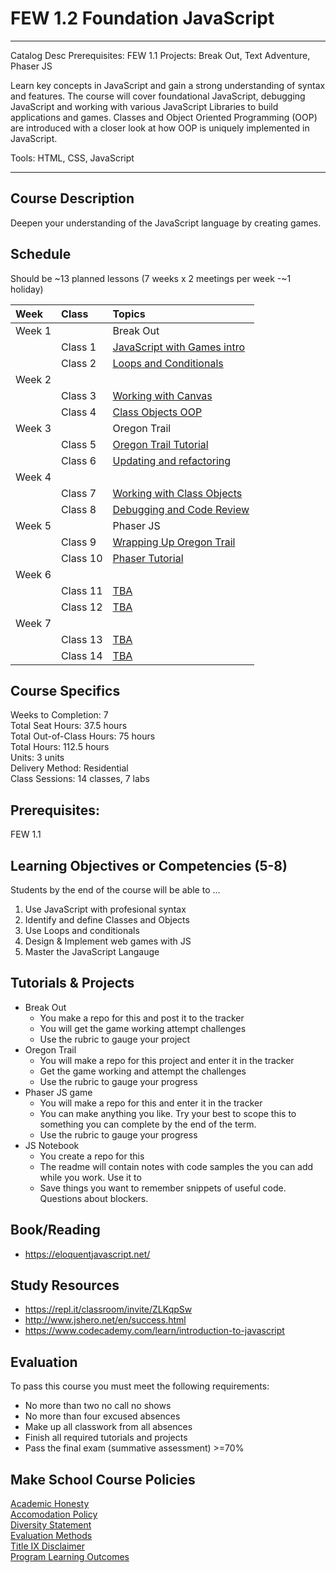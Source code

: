 # FEW 1.2 Foundation JavaScript

---
Catalog Desc
Prerequisites: FEW 1.1
Projects: Break Out, Text Adventure, Phaser JS 

Learn key concepts in JavaScript and gain a strong understanding of syntax and features. The course will cover foundational JavaScript, debugging JavaScript and working with various JavaScript Libraries to build applications and games. Classes and Object Oriented Programming (OOP) are introduced with a closer look at how OOP is uniquely implemented in JavaScript.   


Tools: HTML, CSS, JavaScript

---

## Course Description

Deepen your understanding of the JavaScript language by creating games.

## Schedule

Should be ~13 planned lessons (7 weeks x 2 meetings per week -~1 holiday)

| Week   | Class    | Topics                                 |
|:-------|:---------|:---------------------------------------|
| Week 1 |          | Break Out                              |
|        | Class 1  | [JavaScript with Games intro](class-01)|
|        | Class 2  | [Loops and Conditionals](class-02)     |
| Week 2 |          |                                        |
|        | Class 3  | [Working with Canvas](class-03)        |
|        | Class 4  | [Class Objects OOP](class-04)          |
| Week 3 |          | Oregon Trail                           |
|        | Class 5  | [Oregon Trail Tutorial](class-05)      |
|        | Class 6  | [Updating and refactoring](class-06)   |
| Week 4 |          |                                        |
|        | Class 7  | [Working with Class Objects](class-07) |
|        | Class 8  | [Debugging and Code Review](class-08)  |
| Week 5 |          | Phaser JS                              |
|        | Class 9  | [Wrapping Up Oregon Trail](class-09)   |
|        | Class 10 | [Phaser Tutorial](class-10)            |
| Week 6 |          |                                        |
|        | Class 11 | [TBA](class-11)                        |
|        | Class 12 | [TBA](class-12)                        |
| Week 7 |          |                                        |
|        | Class 13 | [TBA](class-13)                        |
|        | Class 14 | [TBA](class-14)                        |

## Course Specifics

Weeks to Completion:  7 <br>
Total Seat Hours:  37.5 hours <br>
Total Out-of-Class Hours: 75 hours <br>
Total Hours: 112.5 hours <br>
Units:  3 units <br>
Delivery Method:  Residential <br>
Class Sessions:  14 classes, 7 labs 

## Prerequisites:  

FEW 1.1 <br>

## Learning Objectives or Competencies (5-8)

Students by the end of the course will be able to ...

1. Use JavaScript with profesional syntax
1. Identify and define Classes and Objects
1. Use Loops and conditionals
1. Design & Implement web games with JS
1. Master the JavaScript Langauge 

## Tutorials & Projects

- Break Out
  - You make a repo for this and post it to the tracker
  - You will get the game working attempt challenges
  - Use the rubric to gauge your project
- Oregon Trail
  - You will make a repo for this project and enter it in the tracker
  - Get the game working and attempt the challenges 
  - Use the rubric to gauge your progress 
- Phaser JS game
  - You will make a repo for this and enter it in the tracker
  - You can make anything you like. Try your best to scope this to something you can complete by the end of the term. 
  - Use the rubric to gauge your progress 
- JS Notebook 
  - You create a repo for this
  - The readme will contain notes with code samples the you can add while you work. Use it to
  - Save things you want to remember snippets of useful code. Questions about blockers. 

## Book/Reading

- https://eloquentjavascript.net/

## Study Resources

- https://repl.it/classroom/invite/ZLKqpSw
- http://www.jshero.net/en/success.html
- https://www.codecademy.com/learn/introduction-to-javascript

## Evaluation

To pass this course you must meet the following requirements:

- No more than two no call no shows
- No more than four excused absences
- Make up all classwork from all absences
- Finish all required tutorials and projects
- Pass the final exam (summative assessment) >=70%

## Make School Course Policies

[Academic Honesty](https://github.com/Product-College-Courses/Common-Syllabus-Sections/blob/master/Academic-Honesty-and-Plagiarism.md)<br>
[Accomodation Policy](https://github.com/Product-College-Courses/Common-Syllabus-Sections/blob/master/Accommodation-Policy.md)<br>
[Diversity Statement](https://github.com/Product-College-Courses/Common-Syllabus-Sections/blob/master/Diversity-Statement.md)<br>
[Evaluation Methods](https://github.com/Product-College-Courses/Common-Syllabus-Sections/blob/master/Evaluation-Methods.md)
<br>
[Title IX Disclaimer](https://github.com/Product-College-Courses/Common-Syllabus-Sections/blob/master/Evaluations-Title-X-Disclaimer.md)<br>
[Program Learning Outcomes](https://github.com/Product-College-Courses/Common-Syllabus-Sections/blob/master/Program-Learning-Outcomes.md)
